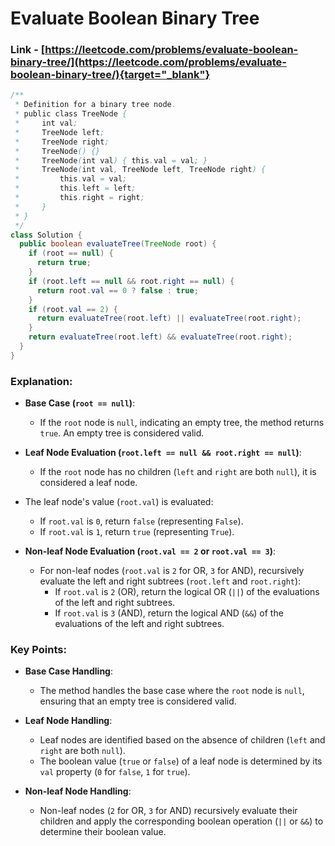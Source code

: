 # Evaluate Boolean Binary Tree

### Link - [https://leetcode.com/problems/evaluate-boolean-binary-tree/](https://leetcode.com/problems/evaluate-boolean-binary-tree/){target="_blank"}

```java
/**
 * Definition for a binary tree node.
 * public class TreeNode {
 *     int val;
 *     TreeNode left;
 *     TreeNode right;
 *     TreeNode() {}
 *     TreeNode(int val) { this.val = val; }
 *     TreeNode(int val, TreeNode left, TreeNode right) {
 *         this.val = val;
 *         this.left = left;
 *         this.right = right;
 *     }
 * }
 */
class Solution {
  public boolean evaluateTree(TreeNode root) {
    if (root == null) {
      return true;
    }
    if (root.left == null && root.right == null) {
      return root.val == 0 ? false : true;
    }
    if (root.val == 2) {
      return evaluateTree(root.left) || evaluateTree(root.right);
    }
    return evaluateTree(root.left) && evaluateTree(root.right);
  }
}
```

### Explanation:

* **Base Case (`root == null`)**:

  * If the `root` node is `null`, indicating an empty tree, the method returns `true`. An empty tree is considered valid.
* **Leaf Node Evaluation (`root.left == null && root.right == null`)**:
  * If the `root` node has no children (`left` and `right` are both `null`), it is considered a leaf node.
* The leaf node's value (`root.val`) is evaluated:
  * If `root.val` is `0`, return `false` (representing `False`).
  * If `root.val` is `1`, return `true` (representing `True`).
* **Non-leaf Node Evaluation (`root.val == 2` or `root.val == 3`)**:

  * For non-leaf nodes (`root.val` is `2` for OR, `3` for AND), recursively evaluate the left and right subtrees (`root.left` and `root.right`):
    * If `root.val` is `2` (OR), return the logical OR (`||`) of the evaluations of the left and right subtrees.
    * If `root.val` is `3` (AND), return the logical AND (`&&`) of the evaluations of the left and right subtrees.

### Key Points:

* **Base Case Handling**:

    * The method handles the base case where the `root` node is `null`, ensuring that an empty tree is considered valid.

* **Leaf Node Handling**:

    * Leaf nodes are identified based on the absence of children (`left` and `right` are both `null`).
    * The boolean value (`true` or `false`) of a leaf node is determined by its `val` property (`0` for `false`, `1` for `true`).

* **Non-leaf Node Handling**:

    * Non-leaf nodes (`2` for OR, `3` for AND) recursively evaluate their children and apply the corresponding boolean operation (`||` or `&&`) to determine their boolean value.
